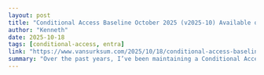 ```yaml
---
layout: post
title: "Conditional Access Baseline October 2025 (v2025-10) Available on GitHub"
author: "Kenneth"
date: 2025-10-18
tags: [conditional-access, entra]
link: "https://www.vansurksum.com/2025/10/18/conditional-access-baseline-october-2025-v2025-10-available-on-github/?utm_source=rss&utm_medium=rss&utm_campaign=conditional-access-baseline-october-2025-v2025-10-available-on-github"
summary: "Over the past years, I’ve been maintaining a Conditional Access baseline that organizations can use as a starting point when implementing or reviewing their own Conditional Access policies in Micro..."
---
```


